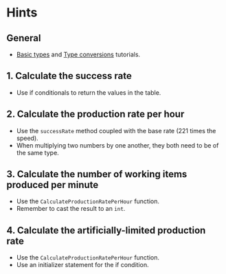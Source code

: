 # Hints

## General

- [Basic types][basic types] and [Type conversions][type conversions] tutorials.

## 1. Calculate the success rate

- Use if conditionals to return the values in the table.

## 2. Calculate the production rate per hour

- Use the `successRate` method coupled with the base rate (221 times the speed).
- When multiplying two numbers by one another, they both need to be of the same type.

## 3. Calculate the number of working items produced per minute

- Use the `CalculateProductionRatePerHour` function.
- Remember to cast the result to an `int`.

## 4. Calculate the artificially-limited production rate

- Use the `CalculateProductionRatePerHour` function.
- Use an initializer statement for the if condition.

[basic types]: https://tour.golang.org/basics/11

[type conversions]: https://tour.golang.org/basics/13
